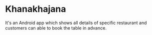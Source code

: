 # Khanakhajana
It's an Android app which shows all details of specific restaurant and customers can able to book the table in advance.

